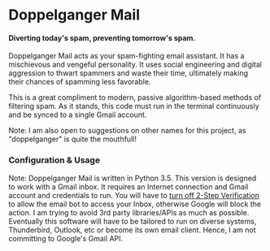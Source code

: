 # Doppelganger Mail
#### Diverting today's spam, preventing tomorrow's spam.

Doppelganger Mail acts as your spam-fighting email assistant. It has a mischievous and vengeful personality. It uses social engineering and digital aggression to thwart spammers and waste their time, ultimately making their chances of spamming less favorable.

This is a great compliment to modern, passive algorithm-based methods of filtering spam. As it stands, this code must run in the terminal continuously and be synced to a single Gmail account.

Note: I am also open to suggestions on other names for this project, as "doppelganger" is quite the mouthfull! 

### Configuration & Usage

Note: Doppelganger Mail is written in Python 3.5. This version is designed to work with a Gmail inbox.
It requires an Internet connection and Gmail account and credentials to run. You will have to
[turn off 2-Step Verification](https://support.google.com/accounts/answer/1064203?hl=en) to allow the
email bot to access your Inbox, otherwise Google will block the action. I am trying to avoid 3rd party
libraries/APIs as much as possible. Eventually this software will have to be tailored to run on
diverse systems, Thunderbird, Outlook, etc or become its own email client. Hence, I am not committing to Google's Gmail API.




